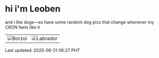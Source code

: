 # hi i'm Leoben

and i like dogs—so have some random dog pics that change whenever my CRON feels like it

|  |  |
|--------|----------|
| ![Borzoi](https://random-dog-vercel.vercel.app/api/random-borzoi?v=1750458459) | ![Labrador](https://random-dog-vercel.vercel.app/api/random-labrador?v=1750458459) |

Last updated: 2025-06-21 06:27 PHT
